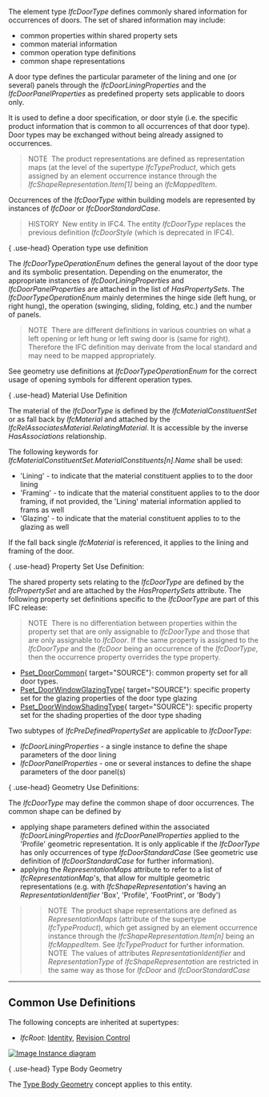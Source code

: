 ﻿The element type _IfcDoorType_ defines commonly shared information for occurrences of doors. The set of shared information may include:

* common properties within shared property sets
* common material information
* common operation type definitions
* common shape representations

A door type defines the particular parameter of the lining and one (or several) panels through the _IfcDoorLiningProperties_ and the _IfcDoorPanelProperties_ as predefined property sets applicable to doors only.

It is used to define a door specification, or door style (i.e. the specific product information that is common to all occurrences of that door type). Door types may be exchanged without being already assigned to occurrences.

> NOTE&nbsp; The product representations are defined as representation maps (at the level of the supertype _IfcTypeProduct_, which gets assigned by an element occurrence instance through the _IfcShapeRepresentation.Item[1]_ being an _IfcMappedItem_.

Occurrences of the _IfcDoorType_ within building models are represented by instances of _IfcDoor_ or _IfcDoorStandardCase_.

> HISTORY&nbsp; New entity in IFC4. The entity _IfcDoorType_ replaces the previous definition _IfcDoorStyle_ (which is deprecated in IFC4).

{ .use-head}
Operation type use definition

The _IfcDoorTypeOperationEnum_ defines the general layout of the door type and its symbolic presentation. Depending on the enumerator, the appropriate instances of _IfcDoorLiningProperties_ and _IfcDoorPanelProperties_ are attached in the list of _HasPropertySets_. The _IfcDoorTypeOperationEnum_ mainly determines the hinge side (left hung, or right hung), the operation (swinging, sliding, folding, etc.) and the number of panels.

> NOTE&nbsp; There are different definitions in various countries on what a left opening or left hung or left swing door is (same for right). Therefore the IFC definition may derivate from the local standard and may need to be mapped appropriately.

See geometry use definitions at _IfcDoorTypeOperationEnum_ for the correct usage of opening symbols for different operation types.

{ .use-head}
Material Use Definition

The material of the _IfcDoorType_ is defined by the _IfcMaterialConstituentSet_ or as fall back by _IfcMaterial_ and attached by the _IfcRelAssociatesMaterial_._RelatingMaterial_. It is accessible by the inverse _HasAssociations_ relationship.

The following keywords for _IfcMaterialConstituentSet.MaterialConstituents[n].Name_ shall be used:

* 'Lining' - to indicate that the material constituent applies to to the door lining
* 'Framing' - to indicate that the material constituent applies to to the door framing, if not provided, the 'Lining' material information applied to frams as well
* 'Glazing' - to indicate that the material constituent applies to to the glazing as well

If the fall back single _IfcMaterial_ is referenced, it applies to the lining and framing of the door.

{ .use-head}
Property Set Use Definition:

The shared property sets relating to the _IfcDoorType_ are defined by the _IfcPropertySet_ and are attached by the _HasPropertySets_ attribute. The following property set definitions specific to the _IfcDoorType_ are part of this IFC release:

> NOTE&nbsp; There is no differentiation between properties within the property set that are only assignable to _IfcDoorType_ and those that are only assignable to _IfcDoor_. If the same property is assigned to the _IfcDoorType_ and the _IfcDoor_ being an occurrence of the _IfcDoorType_, then the occurrence property overrides the type property.

* [Pset_DoorCommon](../../psd/IfcSharedBldgElements/Pset_DoorCommon.xml){ target="SOURCE"}: common property set for all door types.
* [Pset_DoorWindowGlazingType](../../psd/IfcSharedBldgElements/Pset_DoorWindowGlazingType.xml){ target="SOURCE"}: specific property set for the glazing properties of the door type glazing
* [Pset_DoorWindowShadingType](../../psd/IfcSharedBldgElements/Pset_DoorWindowShadingType.xml){ target="SOURCE"}: specific property set for the shading properties of the door type shading

Two subtypes of _IfcPreDefinedPropertySet_ are applicable to _IfcDoorType_:

* _IfcDoorLiningProperties_ - a single instance to define the shape parameters of the door lining
* _IfcDoorPanelProperties_ - one or several instances to define the shape parameters of the door panel(s)

{ .use-head}
Geometry Use Definitions:

The _IfcDoorType_ may define the common shape of door occurrences. The common shape can be defined by

* applying shape parameters defined within the associated _IfcDoorLiningProperties_ and _IfcDoorPanelProperties_ applied to the 'Profile' geometric representation. It is only applicable if the _IfcDoorType_ has only occurrences of type _IfcDoorStandardCase_ (See geometric use definition of _IfcDoorStandardCase_ for further information).
* applying the _RepresentationMaps_ attribute to refer to a list of _IfcRepresentationMap_'s, that allow for multiple geometric representations (e.g. with _IfcShapeRepresentation_'s having an _RepresentationIdentifier_ 'Box', 'Profile', 'FootPrint', or 'Body') 
>> NOTE&nbsp; The product shape representations are defined as _RepresentationMaps_ (attribute of the supertype _IfcTypeProduct_), which get assigned by an element occurrence instance through the _IfcShapeRepresentation.Item[n]_ being an _IfcMappedItem_. See _IfcTypeProduct_ for further information. 
>> NOTE&nbsp; The values of attributes _RepresentationIdentifier_ and _RepresentationType_ of _IfcShapeRepresentation_ are restricted in the same way as those for _IfcDoor_ and _IfcDoorStandardCase_ 

___
## Common Use Definitions
The following concepts are inherited at supertypes:

* _IfcRoot_: [Identity](../../templates/identity.htm), [Revision Control](../../templates/revision-control.htm)

[![Image](../../../img/diagram.png)&nbsp;Instance diagram](../../../annex/annex-d/common-use-definitions/ifcdoortype.htm)

{ .use-head}
Type Body Geometry

The [Type Body Geometry](../../templates/type-body-geometry.htm) concept applies to this entity.
